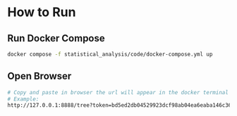 # How to Run

## Run Docker Compose
```bash
docker compose -f statistical_analysis/code/docker-compose.yml up
```

## Open Browser
```bash
# Copy and paste in browser the url will appear in the docker terminal
# Example:
http://127.0.0.1:8888/tree?token=bd5ed2db04529923dcf98ab04ea6eaba146c3623b0e006db
```
